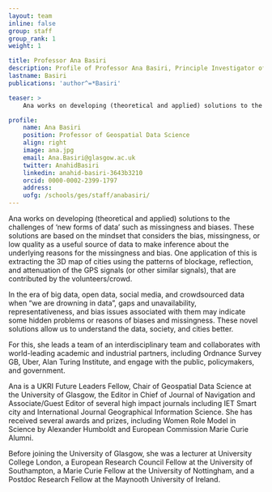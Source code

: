 ```yaml
---
layout: team
inline: false
group: staff
group_rank: 1
weight: 1

title: Professor Ana Basiri
description: Profile of Professor Ana Basiri, Principle Investigator of the Geospatial Data Science Group.
lastname: Basiri
publications: 'author^=*Basiri'

teaser: >
    Ana works on developing (theoretical and applied) solutions to the challenges of ‘new forms of data’ such as missingness and biases. She is a UKRI Future Leaders Fellow, Chair of Geospatial Data Science at the University of Glasgow, and the Editor in Chief of Journal of Navigation.

profile:
    name: Ana Basiri
    position: Professor of Geospatial Data Science
    align: right
    image: ana.jpg
    email: Ana.Basiri@glasgow.ac.uk
    twitter: AnahidBasiri
    linkedin: anahid-basiri-3643b3210
    orcid: 0000-0002-2399-1797
    address:
    uofg: /schools/ges/staff/anabasiri/
---
```


Ana works on developing (theoretical and applied) solutions to the challenges of ‘new forms of data’ such as missingness and biases. These solutions are based on the mindset that considers the bias, missingness, or low quality as a useful source of data to make inference about the underlying reasons for the missingness and bias. One application of this is extracting the 3D map of cities using the patterns of blockage, reflection, and attenuation of the GPS signals (or other similar signals), that are contributed by the volunteers/crowd.

In the era of big data, open data, social media, and crowdsourced data when “we are drowning in data”, gaps and unavailability, representativeness, and bias issues associated with them may indicate some hidden problems or reasons of biases and missingness. These novel solutions allow us to understand the data, society, and cities better.

For this, she leads a team of an interdisciplinary team and collaborates with world-leading academic and industrial partners, including Ordnance Survey GB, Uber, Alan Turing Institute, and engage with the public, policymakers, and government.

Ana is a UKRI Future Leaders Fellow, Chair of Geospatial Data Science at the University of Glasgow, the Editor in Chief of Journal of Navigation and Associate/Guest Editor of several high impact journals including IET Smart city and International Journal Geographical Information Science. She has received several awards and prizes, including Women Role Model in Science by Alexander Humboldt and European Commission Marie Curie Alumni.

Before joining the University of Glasgow, she was a lecturer at University College London, a European Research Council Fellow at the University of Southampton, a Marie Curie Fellow at the University of Nottingham, and a Postdoc Research Fellow at the Maynooth University of Ireland.